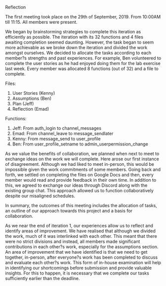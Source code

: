 Reflection

The first meeting took place on the 29th of September, 2019. From 10:00AM till 11:15. All members were present. 

We began by brainstorming strategies to complete this iteration as efficiently as possible. The iteration with its 32 functions and 4 files awaiting completion seemed daunting. However, the task began to seem more achievable as we broke down the iteration and divided the work amongst ourselves. We decided to allocate the tasks according to each member?s strengths and past experiences. For example, Ben volunteered to complete the user stories as he had enjoyed doing them for the lab exercise last week. Every member was allocated 8 functions (out of 32) and a file to complete. 

Files: 
1. User Stories (Kenny)
2. Assumptions (Ben)
3. Plan (Jeff)
4. Reflection (Emad) 

Functions: 
1. Jeff: From auth_login to channel_messages
2. Emad: From channel_leave to message_sendlater
3. Kenny: From message_send to user_profile
4. Ben: From user_profile_setname to admin_userpermission_change

As we value the benefits of collaboration, we planned when next to meet to exchange ideas on the work we will complete. Here arose our first instance of disagreement. Although we had liked to meet in-person, this would be impossible given the work commitments of some members. Going back and forth, we settled on completing the files on Google Docs and then, every member would read and provide feedback in their own time. In addition to this, we agreed to exchange our ideas through Discord along with the existing group chat. This approach allowed us to function collaboratively despite our misaligned schedules. 

In summary, the outcomes of this meeting includes the allocation of tasks, an outline of our approach towards this project and a basis for collaboration. 

As we near the end of iteration 1, our experiences allow us to reflect and identify areas of improvement. We have realised that although we divided the work, much of it was interlinked with each other. This meant that there were no strict divisions and instead, all members made significant contributions in each other?s work, especially for the assumptions section. An area of improvement that we have identified is that we need to get together, in-person, after everyone?s work has been completed to discuss and evaluate each other?s work. This form of in-house examination will help in identifying our shortcomings before submission and provide valuable insights. For this to happen, it is necessary that we complete our tasks sufficiently earlier than the deadline.

